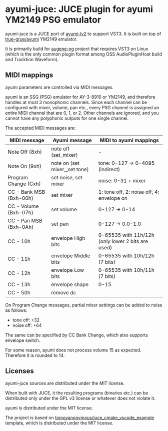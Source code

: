 # ayumi-juce: JUCE plugin for ayumi YM2149 PSG emulator

ayumi-juce is a JUCE port of [ayumi-lv2](https://github.com/atsushieno/ayumi-lv2/) to support VST3. It is built on top of [true-grue/ayumi](https://github.com/true-grue/ayumi) YM2149 emulator.

It is primarily build for [augene-ng](https://github.com/atsushieno/augene-ng) project that requires VST3 on Linux (which is the only common plugin format among OSS AudioPluginHost build and Tracktion Waveform).

## MIDI mappings

ayumi parameters are controlled via MIDI messages.

ayumi is an SSG (PSG) emulator for AY-3-8910 or YM2149, and therefore handles at most 3 monophonic channels. Since each channel can be configured with mixer, volume, pan etc., every PSG channel is assigned an entire MIDI channel that are 0, 1, or 2. Other channels are ignored, and you cannot have any polyphonic outputs for one single channel.

The accepted MIDI messages are:

| MIDI message | Ayumi message | MIDI to ayumi mappings |
|-|-|-|
| Note Off (8xh) | note off (set_mixer) | - |
| Note On (9xh) | note on (set mixer,_set tone) | tone: 0-127 -> 0-4095 (indirect) |
| Program Change (Cxh) | set noise, set mixer | noise: 0-31 + mixer |
| CC - Bank MSB (Bxh-00h) | set mixer | 1: tone off, 2: noise off, 4: envelope on |
| CC - Volume (Bxh-07h) | set volume | 0-127 -> 0-14 |
| CC - Pan MSB (Bxh-0Ah) | set pan | 0-127 -> 0.0-1.0 |
| CC - 10h | envelope High bits | 0-65535 with 11h/12h (only lower 2 bits are used) |
| CC - 11h | envelope Middle bits | 0-65535 with 10h/12h (7 bits) |
| CC - 12h | envelope Low bits | 0-65535 with 10h/11h (7 bits) |
| CC - 13h | envelope shape | 0-15 |
| CC - 50h | remove dc | |

On Program Change messages, partial mixer settings can be added to noise as follows:

- tone off: +32
- noise off: +64

The same can be specified by CC Bank Change, which also supports envelope switch.

For some reason, ayumi does not process volume 15 as expected. Therefore it is rounded to 14.

## Licenses

ayumi-juce sources are distributed under the MIT license.

When built with JUCE, it the resulting programs (binaries etc.) can be distributed only under the GPL v3 license or whatever does not violate it.

ayumi is distributed under the MIT license.

The project is based on [tomoyanonymous/juce_cmake_vscode_example](https://github.com/tomoyanonymous/juce_cmake_vscode_example) template, which is distributed under the MIT license.
